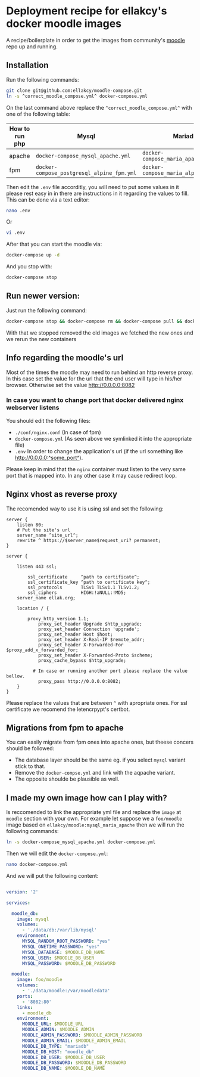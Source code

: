# Deployment recipe for ellakcy's docker moodle images

A recipe/boilerplate in order to get the images from community's [moodle](https://github.com/ellakcy/docker-moodle) repo up and running.

## Installation
Run the following commands:

```bash
git clone git@github.com:ellakcy/moodle-compose.git
ln -s ^correct_moodle_compose.yml^ docker-compose.yml
```

On the last command above replace the `^correct_moodle_compose.yml^` with one of the following table:

How to run php | Mysql | Mariadb | Postgresql
--- | --- | --- | ---
apache | `docker-compose_mysql_apache.yml` | `docker-compose_maria_apache.yml` | `docker-compose_postgresql_apache.yml`
fpm | `docker-compose_postgresql_alpine_fpm.yml` | `docker-compose_maria_alpine_fpm.yml` | `docker-compose_postgresql_alpine_fpm.yml`

Then edit the `.env` file accorditly, you will need to put some values in it please rest easy in in there are instructions in it regarding the values to fill. This can be done via a text editor:

```bash
nano .env
```

Or

```bash
vi .env
```

After that you can start the moodle via:

```bash
docker-compose up -d
```

And you stop with:

```bash
docker-compose stop
```

## Run newer version:

Just run the following command:

```bash
docker-compose stop && docker-compose rm && docker-compose pull && docker-compose up -d
```

With that we stopped removed the old images we fetched the new ones and we rerun the new containers

## Info regarding the moodle's url

Most of the times the moodle may need to run behind an http reverse proxy. In this case set the value for the url that the end user will type in his/her browser. Otherwise set the value http://0.0.0.0:8082

### In case you want to change port that docker delivered nginx webserver listens

You should edit the following files:

* `./conf/nginx.conf` (In case of fpm)
* `docker-compose.yml` (As seen above we symlinked it into the appropriate file)
* `.env` In order to change the application's url (if the url something like http://0.0.0.0:^some_port^).

Please keep in mind that the `nginx` container must listen to the very same port that is mapped into. In any other case it may cause redirect loop.

## Nginx vhost as reverse proxy

The recomended way to use it is using ssl and set the following:

```nginx
server {
	listen 80;
	# Put the site's url
	server_name ^site_url^;
	rewrite ^ https://$server_name$request_uri? permanent;
}

server {

	listen 443 ssl;

        ssl_certificate     ^path to certificate^;
       	ssl_certificate_key ^path to certificate key^;
        ssl_protocols       TLSv1 TLSv1.1 TLSv1.2;
        ssl_ciphers         HIGH:!aNULL:!MD5;
	server_name ellak.org;

	location / {

		proxy_http_version 1.1;
       		proxy_set_header Upgrade $http_upgrade;
       		proxy_set_header Connection 'upgrade';
       		proxy_set_header Host $host;
       		proxy_set_header X-Real-IP $remote_addr;
       		proxy_set_header X-Forwarded-For $proxy_add_x_forwarded_for;
       		proxy_set_header X-Forwarded-Proto $scheme;
       		proxy_cache_bypass $http_upgrade;

          # In case or running another port please replace the value bellow.
        	proxy_pass http://0.0.0.0:8082;
	}
}

```

Please replace the values that are between `^` with apropriate ones. For ssl certificate we recomend the letencrpypt's certbot.

## Migrations from fpm to apache

You can easily migrate from fpm ones into apache ones, but theese concers should be followed:

* The database layer should be the same eg. if you select `mysql` variant stick to that.
* Remove the `docker-compse.yml` and link with the aqpache variant.
* The opposite shoulde be plausible as well.

## I made my own image how can I play with?

Is reccomended to link the appropriate yml file and replace the `image` at `moodle` section with your own. For example let suppose we a `foo/moodle` image based on `ellakcy/moodle:mysql_maria_apache` then we will run the following commands:

```bash
ln -s docker-compose_mysql_apache.yml docker-compose.yml
```

Then we will edit the `docker-compose.yml`:

```bash
nano docker-compose.yml
```

And we will put the following content:


```yaml

version: '2'

services:

  moodle_db:
    image: mysql
    volumes:
      - './data/db:/var/lib/mysql'
    environment:
      MYSQL_RANDOM_ROOT_PASSWORD: "yes"
      MYSQL_ONETIME_PASSWORD: "yes"
      MYSQL_DATABASE: $MOODLE_DB_NAME
      MYSQL_USER: $MOODLE_DB_USER
      MYSQL_PASSWORD: $MOODLE_DB_PASSWORD

  moodle:
    image: foo/moodle
    volumes:
      - './data/moodle:/var/moodledata'
    ports:
      - '8082:80'
    links:
      - moodle_db
    environment:
      MOODLE_URL: $MOODLE_URL
      MOODLE_ADMIN: $MOODLE_ADMIN
      MOODLE_ADMIN_PASSWORD: $MOODLE_ADMIN_PASSWORD
      MOODLE_ADMIN_EMAIL: $MOODLE_ADMIN_EMAIL
      MOODLE_DB_TYPE: "mariadb"
      MOODLE_DB_HOST: "moodle_db"
      MOODLE_DB_USER: $MOODLE_DB_USER
      MOODLE_DB_PASSWORD: $MOODLE_DB_PASSWORD
      MOODLE_DB_NAME: $MOODLE_DB_NAME

```
